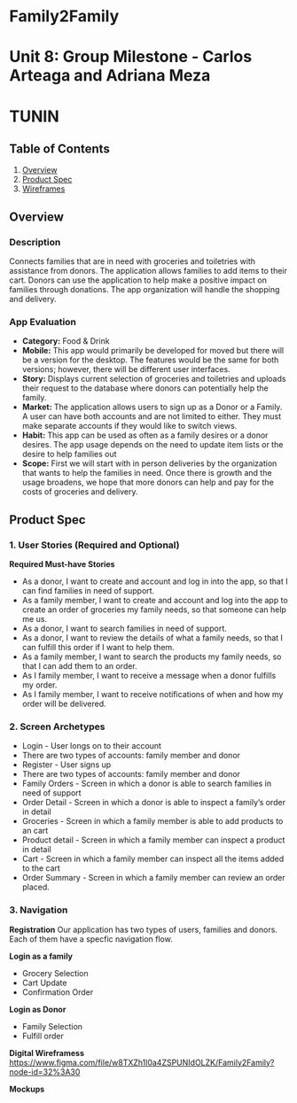 # Family2Family
Unit 8: Group Milestone - Carlos Arteaga and Adriana Meza
===

# TUNIN

## Table of Contents
1. [Overview](#Overview)
1. [Product Spec](#Product-Spec)
1. [Wireframes](#Wireframes)
## Overview
### Description
Connects families that are in need with groceries and toiletries with assistance from donors. The application allows families to add items to their cart. Donors can use the application to help make a positive impact on families through donations. The app organization will handle the shopping and delivery.
### App Evaluation
- **Category:** Food & Drink
- **Mobile:** This app would primarily be developed for moved but there will be a version for the desktop. The features would be the same for both versions; however, there will be different user interfaces.
- **Story:** Displays current selection of groceries and toiletries and uploads their request to the database where donors can potentially help the family.
- **Market:** The application allows users to sign up as a Donor or a Family. A user can have both accounts and are not limited to either. They must make separate accounts if they would like to switch views.
- **Habit:** This app can be used as often as a family desires or a donor desires. The app usage depends on the need to update item lists or the desire to help families out
- **Scope:** First we will start with in person deliveries by the organization that wants to help the families in need. Once there is growth and the usage broadens, we hope that more donors can help and pay for the costs of groceries and delivery.
## Product Spec
### 1. User Stories (Required and Optional)

**Required Must-have Stories**
* As a donor, I want to create and account and log in into the app, so that I can find families in need of support. 
* As a family member, I want to create and account and log into the app to create an order of groceries my family needs, so that someone can help me us. 
* As a donor, I want to search families in need of support.
* As a donor, I want to review the details of what a family needs, so that I can fulfill this order if I want to help them.
* As a family member, I want to search the products my family needs, so that I can add them to an order. 
* As I family member, I want to receive a message when a donor fulfills my order. 
* As I family member, I want to receive notifications of when and how my order will be delivered.
### 2. Screen Archetypes
* Login - User longs on to their account
* There are two types of accounts: family member and donor
* Register - User signs up
* There are two types of accounts: family member and donor
* Family Orders - Screen in which a donor is able to search families in need of support
* Order Detail - Screen in which a donor is able to inspect a family’s order in detail
* Groceries - Screen in which a family member is able to add products to an cart
* Product detail - Screen in which a family member can inspect a product in detail
* Cart - Screen in which a family member can inspect all the items added to the cart
* Order Summary - Screen in which a family member can review an order placed. 

### 3. Navigation

**Registration**
Our application has two types of users, families and donors. Each of them have a specfic navigation flow.

**Login as a family**
* Grocery Selection
* Cart Update
* Confirmation Order

**Login as Donor**
* Family Selection
* Fulfill order

**Digital Wireframess**
 https://www.figma.com/file/w8TXZh1l0a4ZSPUNIdOLZK/Family2Family?node-id=32%3A30
 
 **Mockups**
